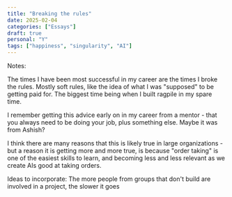 ```yaml
---
title: "Breaking the rules"
date: 2025-02-04
categories: ["Essays"]
draft: true
personal: "Y"
tags: ["happiness", "singularity", "AI"]
---
```


Notes:

The times I have been most successful in my career are the times I broke the rules. Mostly soft rules, like the idea of what I was "supposed" to be getting paid for. The biggest time being when I built ragpile in my spare time.

I remember getting this advice early on in my career from a mentor - that you always need to be doing your job, plus something else. Maybe it was from Ashish?

I think there are many reasons that this is likely true in large organizations - but a reason it is getting more and more true, is because "order taking" is one of the easiest skills to learn, and becoming less and less relevant as we create AIs good at taking orders.

Ideas to incorporate:
The more people from groups that don't build are involved in a project, the slower it goes
